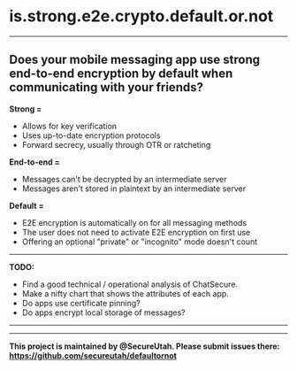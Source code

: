 # is.strong.e2e.crypto.default.or.not
---
Does your mobile messaging app use strong end-to-end encryption by **default** when communicating with your friends?
---
**Strong =**
* Allows for key verification
* Uses up-to-date encryption protocols
* Forward secrecy, usually through OTR or ratcheting

**End-to-end =**
* Messages can't be decrypted by an intermediate server
* Messages aren't stored in plaintext by an intermediate server

**Default =**
* E2E encryption is automatically on for all messaging methods
* The user does not need to activate E2E encryption on first use
* Offering an optional "private" or "incognito" mode doesn't count


---
**TODO:**
* Find a good technical / operational analysis of ChatSecure.
* Make a nifty chart that shows the attributes of each app.
* Do apps use certificate pinning?
* Do apps encrypt local storage of messages?

---
---
**This project is maintained by @SecureUtah.  Please submit issues there: https://github.com/secureutah/defaultornot**
